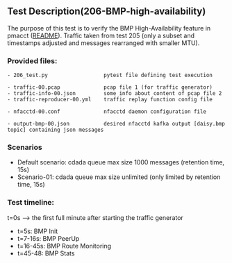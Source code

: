 ## Test Description(206-BMP-high-availability)

The purpose of this test is to verify the BMP High-Availability feature in pmacct ([README](https://github.com/pmacct/pmacct/blob/master/docs/README_BGP_BMP_HA.md)).
Traffic taken from test 205 (only a subset and timestamps adjusted and messages rearranged with smaller MTU).

### Provided files:
```
- 206_test.py                  pytest file defining test execution

- traffic-00.pcap              pcap file 1 (for traffic generator)
- traffic-info-00.json         some info about content of pcap file 2
- traffic-reproducer-00.yml    traffic replay function config file

- nfacctd-00.conf              nfacctd daemon configuration file

- output-bmp-00.json           desired nfacctd kafka output [daisy.bmp topic] containing json messages
```

### Scenarios

- Default scenario: cdada queue max size 1000 messages (retention time, 15s)
- Scenario-01: cdada queue max size unlimited (only limited by retention time, 15s)

### Test timeline:

t=0s --> the first full minute after starting the traffic generator

- t=5s: BMP Init
- t=7-16s: BMP PeerUp
- t=16-45s: BMP Route Monitoring 
- t=45-48: BMP Stats
